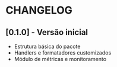 # CHANGELOG

## [0.1.0] - Versão inicial
- Estrutura básica do pacote
- Handlers e formatadores customizados
- Módulo de métricas e monitoramento
